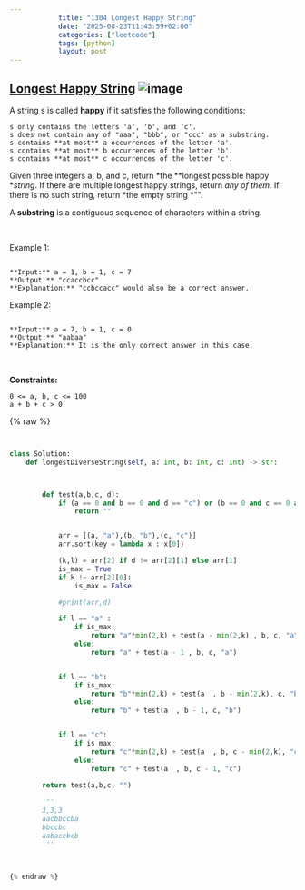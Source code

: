 ```yaml
---
            title: "1304 Longest Happy String"
            date: "2025-08-23T11:43:59+02:00"
            categories: ["leetcode"]
            tags: [python]
            layout: post
---
```

            
## [Longest Happy String](https://leetcode.com/problems/longest-happy-string) ![image](https://img.shields.io/badge/Difficulty-Medium-orange)

A string s is called **happy** if it satisfies the following conditions:

	s only contains the letters 'a', 'b', and 'c'.
	s does not contain any of "aaa", "bbb", or "ccc" as a substring.
	s contains **at most** a occurrences of the letter 'a'.
	s contains **at most** b occurrences of the letter 'b'.
	s contains **at most** c occurrences of the letter 'c'.

Given three integers a, b, and c, return *the **longest possible happy **string*. If there are multiple longest happy strings, return *any of them*. If there is no such string, return *the empty string *"".

A **substring** is a contiguous sequence of characters within a string.

 

Example 1:

```

**Input:** a = 1, b = 1, c = 7
**Output:** "ccaccbcc"
**Explanation:** "ccbccacc" would also be a correct answer.

```

Example 2:

```

**Input:** a = 7, b = 1, c = 0
**Output:** "aabaa"
**Explanation:** It is the only correct answer in this case.

```

 

**Constraints:**

	0 <= a, b, c <= 100
	a + b + c > 0

{% raw %}


```python


class Solution:
    def longestDiverseString(self, a: int, b: int, c: int) -> str:



        def test(a,b,c, d):
            if (a == 0 and b == 0 and d == "c") or (b == 0 and c == 0 and d == "a") or (c== 0 and a == 0 and d == "b"):
                return ""


            arr = [(a, "a"),(b, "b"),(c, "c")]
            arr.sort(key = lambda x : x[0])

            (k,l) = arr[2] if d != arr[2][1] else arr[1]
            is_max = True
            if k != arr[2][0]:
                is_max = False

            #print(arr,d)

            if l == "a" :
                if is_max:
                    return "a"*min(2,k) + test(a - min(2,k) , b, c, "a")
                else:
                    return "a" + test(a - 1 , b, c, "a")


            if l == "b":
                if is_max:
                    return "b"*min(2,k) + test(a  , b - min(2,k), c, "b")
                else:
                    return "b" + test(a  , b - 1, c, "b")


            if l == "c":
                if is_max:
                    return "c"*min(2,k) + test(a  , b, c - min(2,k), "c")
                else:
                    return "c" + test(a  , b, c - 1, "c")

        return test(a,b,c, "")
            
        '''
        3,3,3
        aacbbccba
        bbccbc
        aabaccbcb
        '''
        


{% endraw %}
```
